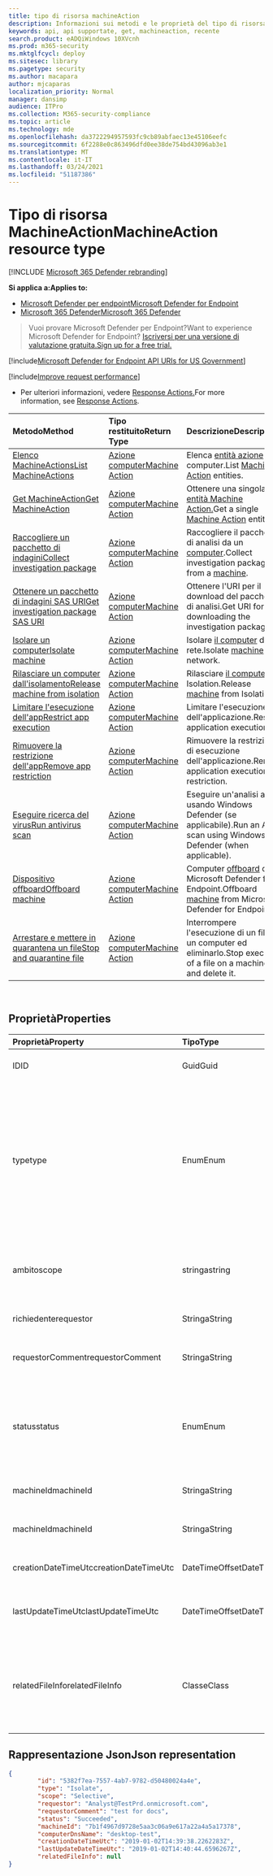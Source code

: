 ```yaml
---
title: tipo di risorsa machineAction
description: Informazioni sui metodi e le proprietà del tipo di risorsa MachineAction in Microsoft Defender per Endpoint.
keywords: api, api supportate, get, machineaction, recente
search.product: eADQiWindows 10XVcnh
ms.prod: m365-security
ms.mktglfcycl: deploy
ms.sitesec: library
ms.pagetype: security
ms.author: macapara
author: mjcaparas
localization_priority: Normal
manager: dansimp
audience: ITPro
ms.collection: M365-security-compliance
ms.topic: article
ms.technology: mde
ms.openlocfilehash: da3722294957593fc9cb89abfaec13e45106eefc
ms.sourcegitcommit: 6f2288e0c863496dfd0ee38de754bd43096ab3e1
ms.translationtype: MT
ms.contentlocale: it-IT
ms.lasthandoff: 03/24/2021
ms.locfileid: "51187386"
---
```

# <a name="machineaction-resource-type"></a><span data-ttu-id="143c0-104">Tipo di risorsa MachineAction</span><span class="sxs-lookup"><span data-stu-id="143c0-104">MachineAction resource type</span></span>

[!INCLUDE [Microsoft 365 Defender rebranding](../../includes/microsoft-defender.md)]

<span data-ttu-id="143c0-105">**Si applica a:**</span><span class="sxs-lookup"><span data-stu-id="143c0-105">**Applies to:**</span></span>
- [<span data-ttu-id="143c0-106">Microsoft Defender per endpoint</span><span class="sxs-lookup"><span data-stu-id="143c0-106">Microsoft Defender for Endpoint</span></span>](https://go.microsoft.com/fwlink/p/?linkid=2154037)
- [<span data-ttu-id="143c0-107">Microsoft 365 Defender</span><span class="sxs-lookup"><span data-stu-id="143c0-107">Microsoft 365 Defender</span></span>](https://go.microsoft.com/fwlink/?linkid=2118804)

> <span data-ttu-id="143c0-108">Vuoi provare Microsoft Defender per Endpoint?</span><span class="sxs-lookup"><span data-stu-id="143c0-108">Want to experience Microsoft Defender for Endpoint?</span></span> [<span data-ttu-id="143c0-109">Iscriversi per una versione di valutazione gratuita.</span><span class="sxs-lookup"><span data-stu-id="143c0-109">Sign up for a free trial.</span></span>](https://www.microsoft.com/microsoft-365/windows/microsoft-defender-atp?ocid=docs-wdatp-exposedapis-abovefoldlink) 


[!include[Microsoft Defender for Endpoint API URIs for US Government](../../includes/microsoft-defender-api-usgov.md)]

[!include[Improve request performance](../../includes/improve-request-performance.md)]


- <span data-ttu-id="143c0-110">Per ulteriori informazioni, vedere [Response Actions.](respond-machine-alerts.md)</span><span class="sxs-lookup"><span data-stu-id="143c0-110">For more information, see [Response Actions](respond-machine-alerts.md).</span></span> 

| <span data-ttu-id="143c0-111">Metodo</span><span class="sxs-lookup"><span data-stu-id="143c0-111">Method</span></span>                                                            | <span data-ttu-id="143c0-112">Tipo restituito</span><span class="sxs-lookup"><span data-stu-id="143c0-112">Return Type</span></span>                        | <span data-ttu-id="143c0-113">Descrizione</span><span class="sxs-lookup"><span data-stu-id="143c0-113">Description</span></span>                                                 |
|:------------------------------------------------------------------|:-----------------------------------|:------------------------------------------------------------|
| [<span data-ttu-id="143c0-114">Elenco MachineActions</span><span class="sxs-lookup"><span data-stu-id="143c0-114">List MachineActions</span></span>](get-machineactions-collection.md)           | [<span data-ttu-id="143c0-115">Azione computer</span><span class="sxs-lookup"><span data-stu-id="143c0-115">Machine Action</span></span>](machineaction.md) | <span data-ttu-id="143c0-116">Elenca [entità azione](machineaction.md) computer.</span><span class="sxs-lookup"><span data-stu-id="143c0-116">List [Machine Action](machineaction.md) entities.</span></span>           |
| [<span data-ttu-id="143c0-117">Get MachineAction</span><span class="sxs-lookup"><span data-stu-id="143c0-117">Get MachineAction</span></span>](get-machineaction-object.md)                  | [<span data-ttu-id="143c0-118">Azione computer</span><span class="sxs-lookup"><span data-stu-id="143c0-118">Machine Action</span></span>](machineaction.md) | <span data-ttu-id="143c0-119">Ottenere una singola [entità Machine Action.](machineaction.md)</span><span class="sxs-lookup"><span data-stu-id="143c0-119">Get a single [Machine Action](machineaction.md) entity.</span></span>     |
| [<span data-ttu-id="143c0-120">Raccogliere un pacchetto di indagini</span><span class="sxs-lookup"><span data-stu-id="143c0-120">Collect investigation package</span></span>](collect-investigation-package.md) | [<span data-ttu-id="143c0-121">Azione computer</span><span class="sxs-lookup"><span data-stu-id="143c0-121">Machine Action</span></span>](machineaction.md) | <span data-ttu-id="143c0-122">Raccogliere il pacchetto di analisi da un [computer](machine.md).</span><span class="sxs-lookup"><span data-stu-id="143c0-122">Collect investigation package from a [machine](machine.md).</span></span> |
| [<span data-ttu-id="143c0-123">Ottenere un pacchetto di indagini SAS URI</span><span class="sxs-lookup"><span data-stu-id="143c0-123">Get investigation package SAS URI</span></span>](get-package-sas-uri.md)       | [<span data-ttu-id="143c0-124">Azione computer</span><span class="sxs-lookup"><span data-stu-id="143c0-124">Machine Action</span></span>](machineaction.md) | <span data-ttu-id="143c0-125">Ottenere l'URI per il download del pacchetto di analisi.</span><span class="sxs-lookup"><span data-stu-id="143c0-125">Get URI for downloading the investigation package.</span></span>          |
| [<span data-ttu-id="143c0-126">Isolare un computer</span><span class="sxs-lookup"><span data-stu-id="143c0-126">Isolate machine</span></span>](isolate-machine.md)                             | [<span data-ttu-id="143c0-127">Azione computer</span><span class="sxs-lookup"><span data-stu-id="143c0-127">Machine Action</span></span>](machineaction.md) | <span data-ttu-id="143c0-128">Isolare [il computer](machine.md) dalla rete.</span><span class="sxs-lookup"><span data-stu-id="143c0-128">Isolate [machine](machine.md) from network.</span></span>                 |
| [<span data-ttu-id="143c0-129">Rilasciare un computer dall'isolamento</span><span class="sxs-lookup"><span data-stu-id="143c0-129">Release machine from isolation</span></span>](unisolate-machine.md)            | [<span data-ttu-id="143c0-130">Azione computer</span><span class="sxs-lookup"><span data-stu-id="143c0-130">Machine Action</span></span>](machineaction.md) | <span data-ttu-id="143c0-131">Rilasciare [il computer](machine.md) da Isolation.</span><span class="sxs-lookup"><span data-stu-id="143c0-131">Release [machine](machine.md) from Isolation.</span></span>               |
| [<span data-ttu-id="143c0-132">Limitare l'esecuzione dell'app</span><span class="sxs-lookup"><span data-stu-id="143c0-132">Restrict app execution</span></span>](restrict-code-execution.md)              | [<span data-ttu-id="143c0-133">Azione computer</span><span class="sxs-lookup"><span data-stu-id="143c0-133">Machine Action</span></span>](machineaction.md) | <span data-ttu-id="143c0-134">Limitare l'esecuzione dell'applicazione.</span><span class="sxs-lookup"><span data-stu-id="143c0-134">Restrict application execution.</span></span>                             |
| [<span data-ttu-id="143c0-135">Rimuovere la restrizione dell'app</span><span class="sxs-lookup"><span data-stu-id="143c0-135">Remove app restriction</span></span>](unrestrict-code-execution.md)            | [<span data-ttu-id="143c0-136">Azione computer</span><span class="sxs-lookup"><span data-stu-id="143c0-136">Machine Action</span></span>](machineaction.md) | <span data-ttu-id="143c0-137">Rimuovere la restrizione di esecuzione dell'applicazione.</span><span class="sxs-lookup"><span data-stu-id="143c0-137">Remove application execution restriction.</span></span>                   |
| [<span data-ttu-id="143c0-138">Eseguire ricerca del virus</span><span class="sxs-lookup"><span data-stu-id="143c0-138">Run antivirus scan</span></span>](run-av-scan.md)                              | [<span data-ttu-id="143c0-139">Azione computer</span><span class="sxs-lookup"><span data-stu-id="143c0-139">Machine Action</span></span>](machineaction.md) | <span data-ttu-id="143c0-140">Eseguire un'analisi av usando Windows Defender (se applicabile).</span><span class="sxs-lookup"><span data-stu-id="143c0-140">Run an AV scan using Windows Defender (when applicable).</span></span>    |
| [<span data-ttu-id="143c0-141">Dispositivo offboard</span><span class="sxs-lookup"><span data-stu-id="143c0-141">Offboard machine</span></span>](offboard-machine-api.md)                       | [<span data-ttu-id="143c0-142">Azione computer</span><span class="sxs-lookup"><span data-stu-id="143c0-142">Machine Action</span></span>](machineaction.md) | <span data-ttu-id="143c0-143">Computer [offboard](machine.md) da Microsoft Defender for Endpoint.</span><span class="sxs-lookup"><span data-stu-id="143c0-143">Offboard [machine](machine.md) from Microsoft Defender for Endpoint.</span></span> |
| [<span data-ttu-id="143c0-144">Arrestare e mettere in quarantena un file</span><span class="sxs-lookup"><span data-stu-id="143c0-144">Stop and quarantine file</span></span>](stop-and-quarantine-file.md)           | [<span data-ttu-id="143c0-145">Azione computer</span><span class="sxs-lookup"><span data-stu-id="143c0-145">Machine Action</span></span>](machineaction.md) | <span data-ttu-id="143c0-146">Interrompere l'esecuzione di un file in un computer ed eliminarlo.</span><span class="sxs-lookup"><span data-stu-id="143c0-146">Stop execution of a file on a machine and delete it.</span></span>        |

<br>

## <a name="properties"></a><span data-ttu-id="143c0-147">Proprietà</span><span class="sxs-lookup"><span data-stu-id="143c0-147">Properties</span></span>

| <span data-ttu-id="143c0-148">Proprietà</span><span class="sxs-lookup"><span data-stu-id="143c0-148">Property</span></span>            | <span data-ttu-id="143c0-149">Tipo</span><span class="sxs-lookup"><span data-stu-id="143c0-149">Type</span></span>           | <span data-ttu-id="143c0-150">Descrizione</span><span class="sxs-lookup"><span data-stu-id="143c0-150">Description</span></span>                                                                                                                                                                                                    |
|:--------------------|:---------------|:---------------------------------------------------------------------------------------------------------------------------------------------------------------------------------------------------------------|
| <span data-ttu-id="143c0-151">ID</span><span class="sxs-lookup"><span data-stu-id="143c0-151">ID</span></span>                  | <span data-ttu-id="143c0-152">Guid</span><span class="sxs-lookup"><span data-stu-id="143c0-152">Guid</span></span>           | <span data-ttu-id="143c0-153">Identità [dell'entità Machine Action.](machineaction.md)</span><span class="sxs-lookup"><span data-stu-id="143c0-153">Identity of the [Machine Action](machineaction.md) entity.</span></span>                                                                                                                                                     |
| <span data-ttu-id="143c0-154">type</span><span class="sxs-lookup"><span data-stu-id="143c0-154">type</span></span>                | <span data-ttu-id="143c0-155">Enum</span><span class="sxs-lookup"><span data-stu-id="143c0-155">Enum</span></span>           | <span data-ttu-id="143c0-156">Tipo dell'azione.</span><span class="sxs-lookup"><span data-stu-id="143c0-156">Type of the action.</span></span> <span data-ttu-id="143c0-157">I valori possibili sono: "RunAntiVirusScan", "Offboard", "CollectInvestigationPackage", "Isolate", "Unisolate", "StopAndQuarantineFile", "RestrictCodeExecution" e "UnrestrictCodeExecution"</span><span class="sxs-lookup"><span data-stu-id="143c0-157">Possible values are: "RunAntiVirusScan", "Offboard", "CollectInvestigationPackage", "Isolate", "Unisolate", "StopAndQuarantineFile", "RestrictCodeExecution" and "UnrestrictCodeExecution"</span></span> |
| <span data-ttu-id="143c0-158">ambito</span><span class="sxs-lookup"><span data-stu-id="143c0-158">scope</span></span>               | <span data-ttu-id="143c0-159">stringa</span><span class="sxs-lookup"><span data-stu-id="143c0-159">string</span></span>         | <span data-ttu-id="143c0-160">Ambito dell'azione.</span><span class="sxs-lookup"><span data-stu-id="143c0-160">Scope of the action.</span></span> <span data-ttu-id="143c0-161">"Full" o "Selective" per Isolation, "Quick" o "Full" per Anti-Virus Scan.</span><span class="sxs-lookup"><span data-stu-id="143c0-161">"Full" or "Selective" for Isolation, "Quick" or "Full" for Anti-Virus scan.</span></span>                                                                                                   |
| <span data-ttu-id="143c0-162">richiedente</span><span class="sxs-lookup"><span data-stu-id="143c0-162">requestor</span></span>           | <span data-ttu-id="143c0-163">Stringa</span><span class="sxs-lookup"><span data-stu-id="143c0-163">String</span></span>         | <span data-ttu-id="143c0-164">Identità della persona che ha eseguito l'azione.</span><span class="sxs-lookup"><span data-stu-id="143c0-164">Identity of the person that executed the action.</span></span>                                                                                                                                                               |
| <span data-ttu-id="143c0-165">requestorComment</span><span class="sxs-lookup"><span data-stu-id="143c0-165">requestorComment</span></span>    | <span data-ttu-id="143c0-166">Stringa</span><span class="sxs-lookup"><span data-stu-id="143c0-166">String</span></span>         | <span data-ttu-id="143c0-167">Commento scritto durante l'esecuzione dell'azione.</span><span class="sxs-lookup"><span data-stu-id="143c0-167">Comment that was written when issuing the action.</span></span>                                                                                                                                                              |
| <span data-ttu-id="143c0-168">status</span><span class="sxs-lookup"><span data-stu-id="143c0-168">status</span></span>              | <span data-ttu-id="143c0-169">Enum</span><span class="sxs-lookup"><span data-stu-id="143c0-169">Enum</span></span>           | <span data-ttu-id="143c0-170">Stato corrente del comando.</span><span class="sxs-lookup"><span data-stu-id="143c0-170">Current status of the command.</span></span> <span data-ttu-id="143c0-171">I valori possibili sono: "Pending", "InProgress", "Succeeded", "Failed", "TimeOut" e "Canceled".</span><span class="sxs-lookup"><span data-stu-id="143c0-171">Possible values are: "Pending", "InProgress", "Succeeded", "Failed", "TimeOut" and "Canceled".</span></span>                                                                                 |
| <span data-ttu-id="143c0-172">machineId</span><span class="sxs-lookup"><span data-stu-id="143c0-172">machineId</span></span>           | <span data-ttu-id="143c0-173">Stringa</span><span class="sxs-lookup"><span data-stu-id="143c0-173">String</span></span>         | <span data-ttu-id="143c0-174">ID del [computer in](machine.md) cui è stata eseguita l'azione.</span><span class="sxs-lookup"><span data-stu-id="143c0-174">ID of the [machine](machine.md) on which the action was executed.</span></span>                                                                                                                                              |
| <span data-ttu-id="143c0-175">machineId</span><span class="sxs-lookup"><span data-stu-id="143c0-175">machineId</span></span>           | <span data-ttu-id="143c0-176">Stringa</span><span class="sxs-lookup"><span data-stu-id="143c0-176">String</span></span>         | <span data-ttu-id="143c0-177">Nome del [computer in](machine.md) cui è stata eseguita l'azione.</span><span class="sxs-lookup"><span data-stu-id="143c0-177">Name of the [machine](machine.md) on which the action was executed.</span></span>                                                                                                                                            |
| <span data-ttu-id="143c0-178">creationDateTimeUtc</span><span class="sxs-lookup"><span data-stu-id="143c0-178">creationDateTimeUtc</span></span> | <span data-ttu-id="143c0-179">DateTimeOffset</span><span class="sxs-lookup"><span data-stu-id="143c0-179">DateTimeOffset</span></span> | <span data-ttu-id="143c0-180">Data e ora di creazione dell'azione.</span><span class="sxs-lookup"><span data-stu-id="143c0-180">The date and time when the action was created.</span></span>                                                                                                                                                                 |
| <span data-ttu-id="143c0-181">lastUpdateTimeUtc</span><span class="sxs-lookup"><span data-stu-id="143c0-181">lastUpdateTimeUtc</span></span>   | <span data-ttu-id="143c0-182">DateTimeOffset</span><span class="sxs-lookup"><span data-stu-id="143c0-182">DateTimeOffset</span></span> | <span data-ttu-id="143c0-183">Data e ora dell'ultimo aggiornamento dello stato dell'azione.</span><span class="sxs-lookup"><span data-stu-id="143c0-183">The last date and time when the action status was updated.</span></span>                                                                                                                                                     |
| <span data-ttu-id="143c0-184">relatedFileInfo</span><span class="sxs-lookup"><span data-stu-id="143c0-184">relatedFileInfo</span></span>     | <span data-ttu-id="143c0-185">Classe</span><span class="sxs-lookup"><span data-stu-id="143c0-185">Class</span></span>          | <span data-ttu-id="143c0-186">Contiene due proprietà.</span><span class="sxs-lookup"><span data-stu-id="143c0-186">Contains two Properties.</span></span> <span data-ttu-id="143c0-187">string ```fileIdentifier``` , Enum ```fileIdentifierType``` con i valori possibili: "Sha1", "Sha256" e "Md5".</span><span class="sxs-lookup"><span data-stu-id="143c0-187">string ```fileIdentifier```, Enum ```fileIdentifierType``` with the possible values: "Sha1", "Sha256" and "Md5".</span></span>                                                                         |


## <a name="json-representation"></a><span data-ttu-id="143c0-188">Rappresentazione Json</span><span class="sxs-lookup"><span data-stu-id="143c0-188">Json representation</span></span>

```json
{
        "id": "5382f7ea-7557-4ab7-9782-d50480024a4e",
        "type": "Isolate",
        "scope": "Selective",
        "requestor": "Analyst@TestPrd.onmicrosoft.com",
        "requestorComment": "test for docs",
        "status": "Succeeded",
        "machineId": "7b1f4967d9728e5aa3c06a9e617a22a4a5a17378",
        "computerDnsName": "desktop-test",
        "creationDateTimeUtc": "2019-01-02T14:39:38.2262283Z",
        "lastUpdateDateTimeUtc": "2019-01-02T14:40:44.6596267Z",
        "relatedFileInfo": null
}
```
